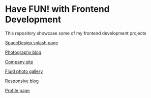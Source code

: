 Have FUN! with Frontend Development
===
This repository showcase some of my frontend development projects

[SpaceDesign splash page](http://j1wu.github.io/frontend-playground/company-splash-page/)

[Photography blog](http://j1wu.github.io/frontend-playground/photography-blog/)

[Company site](http://j1wu.github.io/frontend-playground/company-site/)

[Fluid photo gallery](http://j1wu.github.io/frontend-playground/fluid-photo-gallery/)

[Responsive blog](http://j1wu.github.io/frontend-playground/responsive-blog/)

[Profile page](http://j1wu.github.io/sike-css0to1-profile/)

